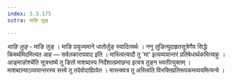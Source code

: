 ```yaml
---
index: 3.3.175
sutra: माङि लुङ्

---
```

_माङि लुङ्_ - माङि लुङ् । माङि प्रयुज्यमाने धातोर्लुङ् स्यादित्यर्थः । ननु लुङित्युदाहृतसूत्रेणैव सिद्धेः किमर्थमिदमित्यत आह —  सर्वलकारापवाद इति । मास्त्वित्यादौ तु 'मा' इत्यव्ययान्तरं प्रतिषेधार्थकमित्याहुः । आङ्माङोश्चे॑ति सूत्रभाष्ये तु ङितो माशब्दस्य निर्देशात्प्रमाछन्द इत्यत्र तुङ्न भवतीत्युक्तम् । माशब्दस्याऽव्ययान्तरस्य सत्त्वे तु तदेवोदाह्यियेत । मास्त्क्यत्र तु अस्त्विति विभक्तिप्रतिरूपकमव्ययमित्यन्ये ।
